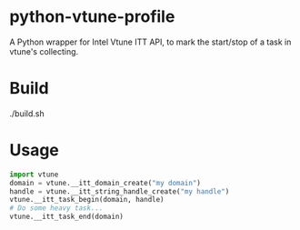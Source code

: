 # python-vtune-profile
A Python wrapper for Intel Vtune ITT API, to mark the start/stop of a task in vtune's collecting.

# Build
./build.sh

# Usage
```python
import vtune
domain = vtune.__itt_domain_create("my domain")
handle = vtune.__itt_string_handle_create("my handle")
vtune.__itt_task_begin(domain, handle)
# Do some heavy task...
vtune.__itt_task_end(domain)
```
